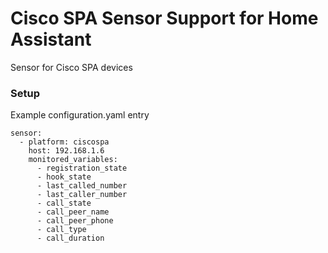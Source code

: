 # Cisco SPA Sensor Support for Home Assistant

Sensor for Cisco SPA devices  
### Setup


Example configuration.yaml entry

```
sensor:
  - platform: ciscospa
    host: 192.168.1.6
    monitored_variables:
      - registration_state
      - hook_state
      - last_called_number
      - last_caller_number
      - call_state
      - call_peer_name
      - call_peer_phone
      - call_type
      - call_duration
```